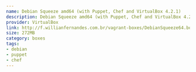 ```yaml
---
name: Debian Squeeze amd64 (with Puppet, Chef and VirtualBox 4.2.1)
description: Debian Squeeze amd64 (with Puppet, Chef and VirtualBox 4.2.1)
provider: VirtualBox
link: http://f.willianfernandes.com.br/vagrant-boxes/DebianSqueeze64.box
size: 272MB
category: boxes
tags:
- debian
- puppet
- chef
---
```

